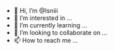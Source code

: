 - 👋 Hi, I’m @Isniii
- 👀 I’m interested in ...
- 🌱 I’m currently learning ...
- 💞️ I’m looking to collaborate on ...
- 📫 How to reach me ...

<!---
Isniii/Isniii is a ✨ special ✨ repository because its `README.md` (this file) appears on your GitHub profile.
You can click the Preview link to take a look at your changes.
--->
